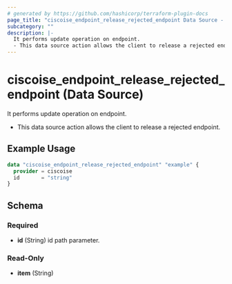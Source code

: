 ```yaml
---
# generated by https://github.com/hashicorp/terraform-plugin-docs
page_title: "ciscoise_endpoint_release_rejected_endpoint Data Source - terraform-provider-ciscoise"
subcategory: ""
description: |-
  It performs update operation on endpoint.
  - This data source action allows the client to release a rejected endpoint.
---
```


# ciscoise_endpoint_release_rejected_endpoint (Data Source)

It performs update operation on endpoint.

- This data source action allows the client to release a rejected endpoint.

## Example Usage

```terraform
data "ciscoise_endpoint_release_rejected_endpoint" "example" {
  provider = ciscoise
  id       = "string"
}
```

<!-- schema generated by tfplugindocs -->
## Schema

### Required

- **id** (String) id path parameter.

### Read-Only

- **item** (String)


